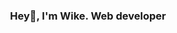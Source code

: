         
<p align="center" width="300">
  <!–– <img align="center" width="200" src="https://i.ibb.co/VTLJtNn/Screenshot-2022-10-01-at-01-38-15.png" />
   <h3  align="center">Hey👋, I'm Wike. Web developer </h3>
</p>

